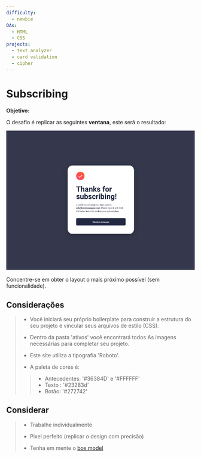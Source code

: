 ```yaml
---
difficulty:
  - newbie
OAs:
  - HTML
  - CSS
projects:
  - text analyzer
  - card validation
  - cipher
---
```


# Subscribing

__Objetivo:__

O desafio é replicar as seguintes __ventana__, este será o resultado:

![Subscribing](fullpage.png)

Concentre-se em obter o layout
o mais próximo possível (sem funcionalidade).

## Considerações

> - Você iniciará seu próprio boilerplate para construir a estrutura do seu projeto
e vincular seus arquivos de estilo (CSS).
>
> - Dentro da pasta 'ativos' você encontrará todos
 As imagens necessárias para completar seu projeto.
>
> - Este site utiliza a tipografia 'Roboto'.
>
> - A paleta de cores é:
> >
> > - Antecedentes: '#36384D' e '#FFFFFF'
> > - Texto : '#23283d'
> > - Botão: '#272742'
>

## Considerar

> - Trabalhe individualmente
>
> - Pixel perfeito (replicar o design com precisão)
>
> - Tenha em mente o [box model](https://curriculum.laboratoria.la/es/topics/css/css/boxmodel-and-display)
